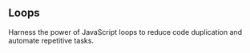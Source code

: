 Loops
-----
Harness the power of JavaScript loops to reduce code duplication and automate repetitive tasks.
